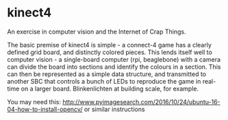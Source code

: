 # kinect4
An exercise in computer vision and the Internet of Crap Things. 

The basic premise of kinect4 is simple - a connect-4 game has a clearly defined grid board, and distinctly colored pieces. This lends itself well to computer vision - a single-board computer (rpi, beaglebone) with a camera can divide the board into sections and identify the colours in a section. This can then be represented as a simple data structure, and transmitted to another SBC that controls a bunch of LEDs to reproduce the game in real-time on a larger board. Blinkenlichten at building scale, for example. 

You may need this: http://www.pyimagesearch.com/2016/10/24/ubuntu-16-04-how-to-install-opencv/ or similar instructions
